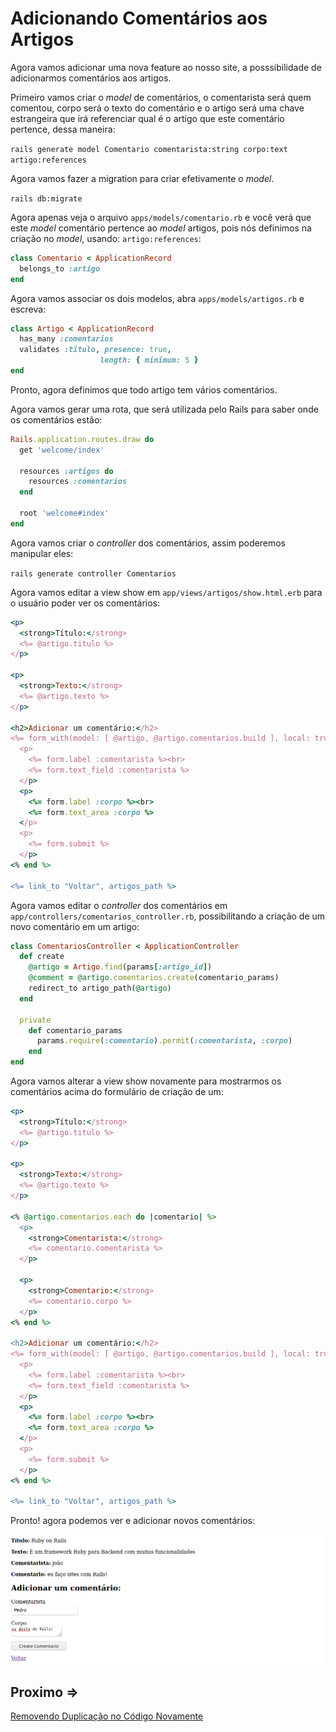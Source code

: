 # Adicionando Comentários aos Artigos

Agora vamos adicionar uma nova feature ao nosso site, a posssibilidade de adicionarmos comentários aos artigos.

Primeiro vamos criar o *model* de comentários, o comentarista será quem comentou, corpo será o texto do comentário e o artigo será uma chave estrangeira que irá referenciar qual é o artigo que este comentário pertence, dessa maneira:

``rails generate model Comentario comentarista:string corpo:text artigo:references``

Agora vamos fazer a migration para criar efetivamente o *model*.

``rails db:migrate``

Agora apenas veja o arquivo ``apps/models/comentario.rb`` e você verá que este *model* comentário pertence ao *model* artigos, pois nós definimos na criação no *model*, usando: ``artigo:references``:

```ruby
class Comentario < ApplicationRecord
  belongs_to :artigo
end
```

Agora vamos associar os dois modelos, abra ``apps/models/artigos.rb`` e escreva:

```ruby
class Artigo < ApplicationRecord
  has_many :comentarios
  validates :titulo, presence: true,
                    length: { minimum: 5 }
end
```

Pronto, agora definimos que todo artigo tem vários comentários.

Agora vamos gerar uma rota, que será utilizada pelo Rails para saber onde os comentários estão:

```ruby
Rails.application.routes.draw do
  get 'welcome/index'

  resources :artigos do
    resources :comentarios
  end

  root 'welcome#index'
end
```

Agora vamos criar o *controller* dos comentários, assim poderemos manipular eles:

``
rails generate controller Comentarios
``

Agora vamos editar a view show em ``app/views/artigos/show.html.erb`` para o usuário poder ver os comentários:

```ruby
<p>
  <strong>Título:</strong>
  <%= @artigo.titulo %>
</p>
 
<p>
  <strong>Texto:</strong>
  <%= @artigo.texto %>
</p>

<h2>Adicionar um comentário:</h2>
<%= form_with(model: [ @artigo, @artigo.comentarios.build ], local: true) do |form| %>
  <p>
    <%= form.label :comentarista %><br>
    <%= form.text_field :comentarista %>
  </p>
  <p>
    <%= form.label :corpo %><br>
    <%= form.text_area :corpo %>
  </p>
  <p>
    <%= form.submit %>
  </p>
<% end %>

<%= link_to "Voltar", artigos_path %>
```

Agora vamos editar o *controller* dos comentários em ``app/controllers/comentarios_controller.rb``, possibilitando a criação de um novo comentário em um artigo:

```ruby
class ComentariosController < ApplicationController
  def create
    @artigo = Artigo.find(params[:artigo_id])
    @comment = @artigo.comentarios.create(comentario_params)
    redirect_to artigo_path(@artigo)
  end
 
  private
    def comentario_params
      params.require(:comentario).permit(:comentarista, :corpo)
    end
end
```

Agora vamos alterar a view show novamente para mostrarmos os comentários acima do formulário de criação de um:

```ruby
<p>
  <strong>Título:</strong>
  <%= @artigo.titulo %>
</p>
 
<p>
  <strong>Texto:</strong>
  <%= @artigo.texto %>
</p>

<% @artigo.comentarios.each do |comentario| %>
  <p>
    <strong>Comentarista:</strong>
    <%= comentario.comentarista %>
  </p>
 
  <p>
    <strong>Comentario:</strong>
    <%= comentario.corpo %>
  </p>
<% end %>

<h2>Adicionar um comentário:</h2>
<%= form_with(model: [ @artigo, @artigo.comentarios.build ], local: true) do |form| %>
  <p>
    <%= form.label :comentarista %><br>
    <%= form.text_field :comentarista %>
  </p>
  <p>
    <%= form.label :corpo %><br>
    <%= form.text_area :corpo %>
  </p>
  <p>
    <%= form.submit %>
  </p>
<% end %>

<%= link_to "Voltar", artigos_path %>
```

Pronto! agora podemos ver e adicionar novos comentários:

![output 1](../../assets/adicionando-comentarios/output-1.png)

## Proximo =>
[Removendo Duplicação no Código Novamente](contents/duplicacao2/README.md)